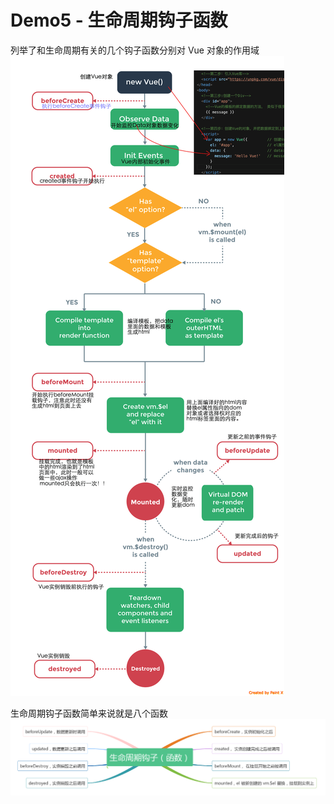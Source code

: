 # Demo5 - 生命周期钩子函数
列举了和生命周期有关的几个钩子函数分别对 Vue 对象的作用域  
![Instance Lifecycle Hooks](./img/instance-lifecycle-hooks.png)

生命周期钩子函数简单来说就是八个函数  
![8 Hooks Function](./img/8-hooks-function.png)